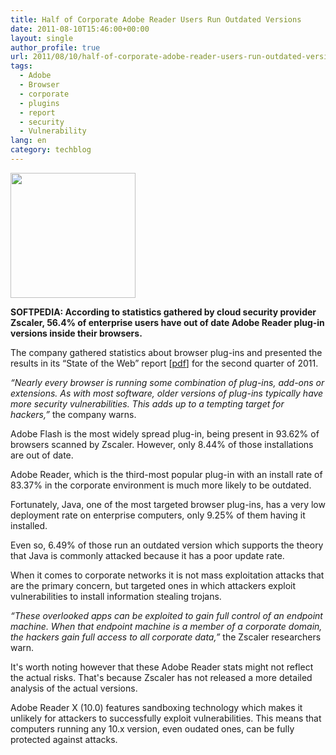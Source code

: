 ```yaml
---
title: Half of Corporate Adobe Reader Users Run Outdated Versions
date: 2011-08-10T15:46:00+00:00
layout: single
author_profile: true
url: 2011/08/10/half-of-corporate-adobe-reader-users-run-outdated-versions/
tags:
  - Adobe
  - Browser
  - corporate
  - plugins
  - report
  - security
  - Vulnerability
lang: en
category: techblog
---
```

<div dir="ltr" trbidi="on">
  <div>
    <a href="http://1.bp.blogspot.com/-CmBg18qppFU/TkKgXkC7lFI/AAAAAAAAD9M/US5IVY4rzNY/s1600/Half-of-Corporate-Adobe-Reader-Users-Run-Outdated-Versions-2.jpg" imageanchor="1"><img border="0" height="200" src="http://1.bp.blogspot.com/-CmBg18qppFU/TkKgXkC7lFI/AAAAAAAAD9M/US5IVY4rzNY/s200/Half-of-Corporate-Adobe-Reader-Users-Run-Outdated-Versions-2.jpg" width="200" /></a>
  </div>
  
  <p>
    <b>SOFTPEDIA: According to statistics gathered by cloud security provider Zscaler, 56.4% of enterprise users have out of date Adobe Reader plug-in versions inside their browsers.</b>
  </p>
  
  <p>
    The company gathered statistics about browser plug-ins and presented the results in its &#8220;State of the Web&#8221; report [<a href="http://www.zscaler.com/pdf/Zscaler-Labs-State-of-the-Web-2011Q2.pdf">pdf</a>] for the second quarter of 2011.
  </p>
  
  <p>
    <i>&#8220;Nearly every browser is running some combination of plug-ins, add-ons or extensions. As with most software, older versions of plug-ins typically have more security vulnerabilities. This adds up to a tempting target for hackers,&#8221; </i>the company warns.
  </p>
  
  <p>
    Adobe Flash is the most widely spread plug-in, being present in 93.62% of browsers scanned by Zscaler. However, only 8.44% of those installations are out of date.
  </p>
  
  <p>
    Adobe Reader, which is the third-most popular plug-in with an install rate of 83.37% in the corporate environment is much more likely to be outdated.
  </p>
  
  <p>
    Fortunately, Java, one of the most targeted browser plug-ins, has a very low deployment rate on enterprise computers, only 9.25% of them having it installed.
  </p>
  
  <p>
    Even so, 6.49% of those run an outdated version which supports the theory that Java is commonly attacked because it has a poor update rate.
  </p>
  
  <p>
    When it comes to corporate networks it is not mass exploitation attacks that are the primary concern, but targeted ones in which attackers exploit vulnerabilities to install information stealing trojans.
  </p>
  
  <p>
    <i>&#8220;These overlooked apps can be exploited to gain full control of an endpoint machine. When that endpoint machine is a member of a corporate domain, the hackers gain full access to all corporate data,&#8221;</i> the Zscaler researchers warn.
  </p>
  
  <p>
    It's worth noting however that these Adobe Reader stats might not reflect the actual risks. That's because Zscaler has not released a more detailed analysis of the actual versions.
  </p>
  
  <p>
    Adobe Reader X (10.0) features sandboxing technology which makes it unlikely for attackers to successfully exploit vulnerabilities. This means that computers running any 10.x version, even oudated ones, can be fully protected against attacks.
  </p>
</div>